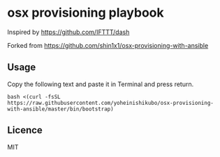 # osx provisioning playbook

Inspired by https://github.com/IFTTT/dash

Forked from https://github.com/shin1x1/osx-provisioning-with-ansible

## Usage
Copy the following text and paste it in Terminal and press return.

```
bash <(curl -fsSL https://raw.githubusercontent.com/yoheinishikubo/osx-provisioning-with-ansible/master/bin/bootstrap)
```

## Licence

MIT
